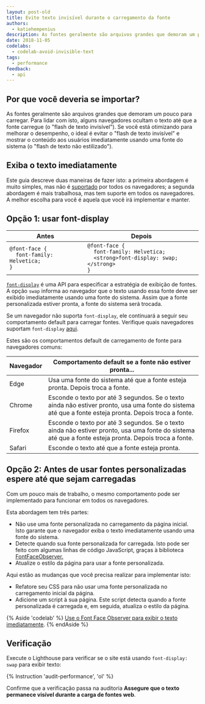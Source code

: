 ```yaml
---
layout: post-old
title: Evite texto invisível durante o carregamento da fonte
authors:
  - katiehempenius
description: As fontes geralmente são arquivos grandes que demoram um pouco para carregar. Para lidar com isto, alguns navegadores ocultam o texto até que a fonte carregue (o "flash de texto invisível"). Se você está otimizando para melhorar o desempenho, o ideal é evitar o "flash de texto invisível" e mostrar o conteúdo aos usuários imediatamente usando uma fonte do sistema.
date: 2018-11-05
codelabs:
  - codelab-avoid-invisible-text
tags:
  - performance
feedback:
  - api
---
```


## Por que você deveria se importar?

As fontes geralmente são arquivos grandes que demoram um pouco para carregar. Para lidar com isto, alguns navegadores ocultam o texto até que a fonte carregue (o "flash de texto invisível"). Se você está otimizando para melhorar o desempenho, o ideal é evitar o "flash de texto invisível" e mostrar o conteúdo aos usuários imediatamente usando uma fonte do sistema (o "flash de texto não estilizado").

## Exiba o texto imediatamente

Este guia descreve duas maneiras de fazer isto: a primeira abordagem é muito simples, mas não é [suportado](https://caniuse.com/#search=font-display) por todos os navegadores; a segunda abordagem é mais trabalhosa, mas tem suporte em todos os navegadores. A melhor escolha para você é aquela que você irá implementar e manter.

## Opção 1: usar font-display

<div class="w-table-wrapper">
  <table>
    <thead>
      <tr>
        <th>Antes</th>
        <th>Depois</th>
      </tr>
    </thead>
    <tbody>
      <tr>
        <td>
<code>@font-face {
  font-family: Helvetica;
}
</code>
        </td>
        <td>
<code>@font-face {
  font-family: Helvetica;
  &lt;strong&gt;font-display: swap;&lt;/strong&gt;
}
</code>
        </td>
      </tr>
    </tbody>
  </table>
</div>

[`font-display`](https://developer.mozilla.org/docs/Web/CSS/@font-face/font-display) é uma API para especificar a estratégia de exibição de fontes. A opção `swap` informa ao navegador que o texto usando essa fonte deve ser exibido imediatamente usando uma fonte do sistema. Assim que a fonte personalizada estiver pronta, a fonte do sistema será trocada.

Se um navegador não suporta `font-display`, ele continuará a seguir seu comportamento default para carregar fontes. Verifique quais navegadores suportam `font-display` [aqui](https://caniuse.com/#search=font-display).

Estes são os comportamentos default de carregamento de fonte para navegadores comuns:

<div class="w-table-wrapper">
  <table>
    <thead>
      <tr>
        <th><strong>Navegador</strong></th>
        <th><strong>Comportamento default se a fonte não estiver pronta...</strong></th>
      </tr>
    </thead>
    <tbody>
      <tr>
        <td>Edge</td>
        <td>Usa uma fonte do sistema até que a fonte esteja pronta. Depois troca a fonte.</td>
      </tr>
      <tr>
        <td>Chrome</td>
        <td>Esconde o texto por até 3 segundos. Se o texto ainda não estiver pronto, usa uma fonte do sistema até que a fonte esteja pronta. Depois troca a fonte.</td>
      </tr>
      <tr>
        <td>Firefox</td>
        <td>Esconde o texto por até 3 segundos. Se o texto ainda não estiver pronto, usa uma fonte do sistema até que a fonte esteja pronta. Depois troca a fonte.</td>
      </tr>
      <tr>
        <td>Safari</td>
        <td>Esconde o texto até que a fonte esteja pronta.</td>
      </tr>
    </tbody>
  </table>
</div>

## Opção 2: Antes de usar fontes personalizadas espere até que sejam carregadas

Com um pouco mais de trabalho, o mesmo comportamento pode ser implementado para funcionar em todos os navegadores.

Esta abordagem tem três partes:

- Não use uma fonte personalizada no carregamento da página inicial. Isto garante que o navegador exiba o texto imediatamente usando uma fonte do sistema.
- Detecte quando sua fonte personalizada for carregada. Isto pode ser feito com algumas linhas de código JavaScript, graças à biblioteca [FontFaceObserver.](https://github.com/bramstein/fontfaceobserver)
- Atualize o estilo da página para usar a fonte personalizada.

Aqui estão as mudanças que você precisa realizar para implementar isto:

- Refatore seu CSS para não usar uma fonte personalizada no carregamento inicial da página.
- Adicione um script à sua página. Este script detecta quando a fonte personalizada é carregada e, em seguida, atualiza o estilo da página.

{% Aside 'codelab' %} [Use o Font Face Observer para exibir o texto imediatamente](/codelab-avoid-invisible-text). {% endAside %}

## Verificação

Execute o Lighthouse para verificar se o site está usando `font-display: swap` para exibir texto:

{% Instruction 'audit-performance', 'ol' %}

Confirme que a verificação passa na auditoria **Assegure que o texto permanece visível durante a carga de fontes web**.
